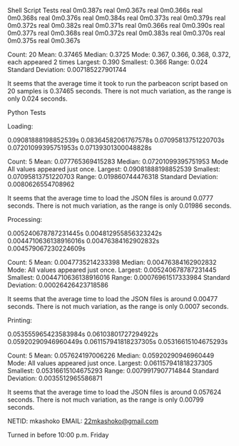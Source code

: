 Shell Script Tests
real	0m0.387s
real	0m0.367s
real	0m0.366s
real	0m0.368s
real	0m0.376s
real	0m0.384s
real	0m0.373s
real	0m0.379s
real	0m0.372s
real	0m0.382s
real	0m0.371s
real	0m0.366s
real	0m0.390s
real	0m0.377s
real	0m0.368s
real	0m0.372s
real	0m0.383s
real	0m0.370s
real	0m0.375s
real	0m0.367s

Count:	20
Mean:	0.37465
Median:	0.3725
Mode:	0.367, 0.366, 0.368, 0.372, each appeared 2 times
Largest:	0.390
Smallest:	0.366
Range:	0.024
Standard Deviation:	0.007185227901744

It seems that the average time it took to run the parbeacon script based on 20 samples is 0.37465 seconds. There is not much variation, as the range is only 0.024 seconds.

Python Tests

Loading:

0.09081888198852539s
0.08364582061767578s
0.07095813751220703s
0.07201099395751953s
0.07139301300048828s

Count:	5
Mean:	0.077765369415283
Median:	0.07201099395751953
Mode	All values appeared just once.
Largest:	0.09081888198852539
Smallest:	0.07095813751220703
Range:	0.019860744476318
Standard Deviation:	0.0080626554708962

It seems that the average time to load the JSON files is around 0.0777 seconds. There is not much variation, as the range is only 0.01986 seconds.

Processing:

0.005240678787231445s
0.004812955856323242s
0.0044710636138916016s
0.00476384162902832s
0.004579067230224609s

Count:	5
Mean:	0.0047735214233398
Median:	0.00476384162902832
Mode:	All values appeared just once.
Largest:	0.005240678787231445
Smallest:	0.0044710636138916016
Range:	0.00076961517333984
Standard Deviation:	0.00026426423718586

It seems that the average time to load the JSON files is around 0.00477 seconds. There is not much variation, as the range is only 0.0007 seconds.

Printing:

0.053555965423583984s
0.06103801727294922s
0.05920290946960449s
0.061157941818237305s
0.05316615104675293s

Count:	5
Mean:	0.057624197006226
Median:	0.05920290946960449
Mode:	All values appeared just once.
Largest:	0.061157941818237305
Smallest:	0.05316615104675293
Range:	0.0079917907714844
Standard Deviation:	0.0035512965586871

It seems that the average time to load the JSON files is around 0.057624 seconds. There is not much variation, as the range is only 0.00799 seconds.

NETID: mkashoko
EMAIL: 22mkashoko@gmail.com

Turned in before 10:00 p.m. Friday
